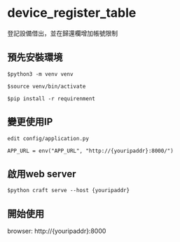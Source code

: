 # device_register_table

登記設備借出，並在歸還欄增加帳號限制

## 預先安裝環境
`$python3 -m venv venv`

`$source venv/bin/activate`

`$pip install -r requirenment`
    

## 變更使用IP
    edit config/application.py
    
    APP_URL = env("APP_URL", "http://{youripaddr}:8000/")

## 啟用web server
`$python craft serve --host {youripaddr}`

## 開始使用
browser: http://{youripaddr}:8000

